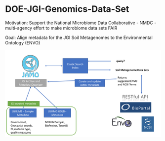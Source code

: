 # DOE-JGI-Genomics-Data-Set
Motivation: Support the National Microbiome Data Collaborative - NMDC - multi-agency effort to make microbiome data sets FAIR

Goal: Align metadata for the JGI Soil Metagenomes to the Environmental Ontology (ENVO)

![Diagram](/diagram_FAIR_hackathon.png)
